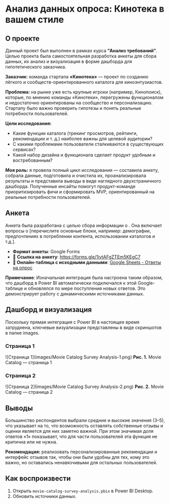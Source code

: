 # Анализ данных опроса: Кинотека в вашем стиле

## О проекте

Данный проект был выполнен в рамках курса **"Анализ требований"**. Целью проекта была самостоятельная разработка анкеты для сбора данных, их анализ и визуализация в форме дашборда для гипотетического заказчика.

**Заказчик:** команда стартапа **«Кинотека»** — проект по созданию лёгкого и сообществ-ориентированного каталога для киноэнтузиастов.

**Проблема:** на рынке уже есть крупные игроки (например, Кинопоиск), которые, по мнению команды «Кинотеки», перегружены функционалом и недостаточно ориентированы на сообщество и персонализацию. Стартапу было важно проверить гипотезы и понять реальные потребности пользователей.

**Цели исследования:**

* Какие функции каталога (трекинг просмотров, рейтинги, рекомендации и т. д.) наиболее важны для целевой аудитории?
* С какими проблемами пользователи сталкиваются в существующих сервисах?
* Какой набор дизайна и функционала сделает продукт удобным и востребованным?

**Моя роль:** я провела полный цикл исследования — составила анкету, собрала данные, подготовила и очистила их, проанализировала результаты и представила выводы в виде наглядного двухстраничного дашборда. Полученные инсайты помогут продукт-команде приоритизировать фичи и сформировать MVP, ориентированный на реальные потребности пользователей.

## Анкета

Анкета была разработана с целью сбора информации о . Она включает вопросы о [перечислите основные блоки, например: демографии, предпочтениях в потреблении контента, использовании каталогов и т.д.].

*   **Формат анкеты**: Google Forms
*   📄 **Ссылка на анкету**: https://forms.gle/1ivtAFgZTEm5KEgC7
*   **🔗 Онлайн-таблица с исходными данными**: [Google Sheets - Ответы на опрос](https://docs.google.com/spreadsheets/d/1HqvjH2lr1PudXcuglqaPkHIoWbrgQ-cTIntqLfBI5MM/edit?usp=sharing)

**Примечание**: Изначальная интеграция была настроена таким образом, что дашборд в Power BI автоматически подключался к этой Google-таблице и обновлялся по мере поступления новых ответов. Это демонстрирует работу с динамическими источниками данных.

## Дашборд и визуализация

Поскольку прямая интеграция с Power BI в настоящее время затруднена, ключевые визуализации представлены в виде скриншотов в папке images.

### Страница 1
![Страница 1](images/Movie Catalog Survey Analysis-1.png)
**Рис. 1.** Movie Catalog — страница 1

### Страница 2
![Страница 2](images/Movie Catalog Survey Analysis-2.png)
**Рис. 2.** Movie Catalog — страница 2


## Выводы
Большинство респондентов выбрали средние и высокие значения (3–5), что указывает на то, что возможность оставлять собственные отзывы и оценки является для них заметно важной. При этом значимая доля ответов «1» показывает, что для части пользователей эта функция не критична или не нужна.

**Рекомендация:** реализовать персонализированные рекомендации и интерфейс отзывов так, чтобы они были удобны для тех, кому это важно, но оставались ненавязчивыми для остальных пользователей.

## Как воспроизвести
1. Открыть `movie-catalog-survey-analysis.pbix` в Power BI Desktop.  
2. Обновить источники данных.  

